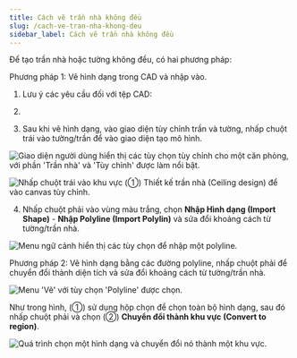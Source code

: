 ```yaml
---
title: Cách vẽ trần nhà không đều
slug: /cach-ve-tran-nha-khong-deu
sidebar_label: Cách vẽ trần nhà không đều
---
```


Để tạo trần nhà hoặc tường không đều, có hai phương pháp:

Phương pháp 1: Vẽ hình dạng trong CAD và nhập vào.

1. Lưu ý các yêu cầu đối với tệp CAD:

2. 

3. Sau khi vẽ hình dạng, vào giao diện tùy chỉnh trần và tường, nhấp chuột trái vào tường/trần để vào giao diện tạo mô hình.

![Giao diện người dùng hiển thị các tùy chọn tùy chỉnh cho một căn phòng, với phần 'Trần nhà' và 'Tùy chỉnh' được làm nổi bật.](https://storage.googleapis.com/jegavn_kb/image_jegavn/754.1.png)

![Nhấp chuột trái vào khu vực (①) Thiết kế trần nhà (Ceiling design) để vào canvas tùy chỉnh.](https://storage.googleapis.com/jegavn_kb/image_jegavn/754.2.png)

4. Nhấp chuột phải vào vùng màu trắng, chọn **Nhập Hình dạng (Import Shape)** - **Nhập Polyline (Import Polylin)** và sửa đổi khoảng cách từ tường/trần nhà.

![Menu ngữ cảnh hiển thị các tùy chọn để nhập một polyline.](https://storage.googleapis.com/jegavn_kb/image_jegavn/754.3.png)

Phương pháp 2: Vẽ hình dạng bằng các đường polyline, nhấp chuột phải để chuyển đổi thành diện tích và sửa đổi khoảng cách từ tường/trần nhà.

![Menu 'Vẽ' với tùy chọn 'Polyline' được chọn.](https://storage.googleapis.com/jegavn_kb/image_jegavn/754.4.png)

Như trong hình, (①) sử dụng hộp chọn để chọn toàn bộ hình dạng, sau đó nhấp chuột phải và chọn (②) **Chuyển đổi thành khu vực (Convert to region)**.

![Quá trình chọn một hình dạng và chuyển đổi nó thành một khu vực.](https://storage.googleapis.com/jegavn_kb/image_jegavn/754.5.png)